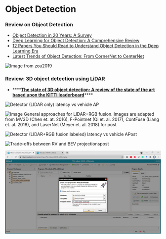 # Object Detection

### Review on Object Detection

* [Object Detection in 20 Years: A Survey](https://arxiv.org/pdf/1905.05055)
* [Deep Learning for Object Detection: A Comprehensive Review](https://towardsdatascience.com/deep-learning-for-object-detection-a-comprehensive-review-73930816d8d9)
* [12 Papers You Should Read to Understand Object Detection in the Deep Learning Era](https://towardsdatascience.com/12-papers-you-should-read-to-understand-object-detection-in-the-deep-learning-era-3390d4a28891)
* [Latest Trends of Object Detection: From CornerNet to CenterNet](https://opencv.org/latest-trends-of-object-detection-from-cornernet-to-centernet-explained-part-i-cornernet/)





![Image from zou2019](https://lh4.googleusercontent.com/XxgASA7WjkiCqsEW-EqXrUaRDNYEyKBkAemKtv4e9rS3AtzVIJBEgysN9in3lpdtLjzXeh5dzkkaYy6DWnWXCvEtjHFOEvaGzxUUrpzpl-NkwcsE32nMWmgBG2uSZFMzBdjWD40Z)



### Review: 3D object detection using LiDAR

* \*\*\*\*[**The state of 3D object detection: A review of the state of the art based upon the KITTI leaderboard**](https://towardsdatascience.com/the-state-of-3d-object-detection-f65a385f67a8)\*\*\*\*

![Detector \(LIDAR only\) latency vs vehicle AP](https://miro.medium.com/max/951/1*YtBWthQWmq5bqOytEl51NQ.png)



![Image General approaches for LIDAR+RGB fusion. Images are adapted from MV3D \(Chen et. at. 2016\), F-Pointnet \(Qi et. al. 2017\), ContFuse \(Liang et. al. 2018\), and LaserNet \(Meyer et. al. 2018\).for post](https://miro.medium.com/max/1236/1*N5ilVL6YmjtIHCr-SghsgQ.png)



![Detector \(LIDAR+RGB fusion labeled\) latency vs vehicle APost](https://miro.medium.com/max/936/1*11IfMVEO1yFrI5sz5NAH6A.png)

![Trade-offs between RV and BEV projectionspost](https://miro.medium.com/max/970/1*zYUa1qJsG8Hsp6sh4L9X8w.png)

![Figure from PointPillars](../.gitbook/assets/image%20%2811%29.png)





